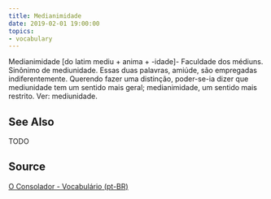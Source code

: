 ```yaml
---
title: Medianimidade
date: 2019-02-01 19:00:00
topics:
- vocabulary
---
```


Medianimidade [do latim mediu + anima + -idade]- Faculdade dos médiuns. Sinônimo de mediunidade. Essas duas palavras, amiúde, são empregadas indiferentemente. Querendo fazer uma distinção, poder-se-ia dizer que mediunidade tem um sentido mais geral; medianimidade, um sentido mais restrito. Ver: mediunidade.


## See Also
TODO

## Source
[O Consolador - Vocabulário (pt-BR)](http://www.oconsolador.com.br/linkfixo/vocabulario/principal.html)
